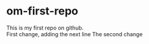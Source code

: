 # om-first-repo
This is my first repo on github.
<br>
First change, adding the next line
The second change
